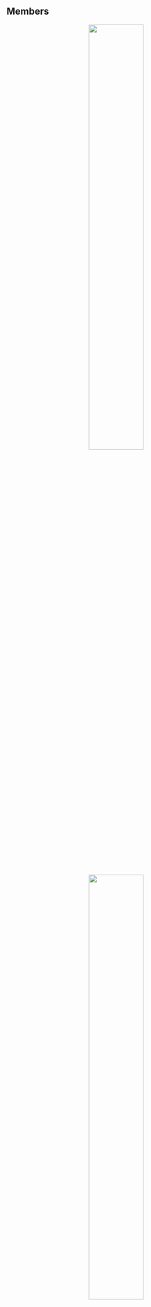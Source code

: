 ## Members
<div align="center">
        <a href="https://discord.gg/retrix" target="_blank"><img width="50%" src="https://github-readme-stats.vercel.app/api?username=icecubepiso&layout=compact&theme=blueberry&hide_border=true&show_icons=true"/></a>
        <a href=" https://discord.gg/9zECqaP9Py" target="_blank"><img width="50%" src="https://github-readme-stats.vercel.app/api?username=dobrc&layout=compact&theme=blueberry&hide_border=true&show_icons=true"/></a>
        <img width="50%" src="https://github-readme-stats.vercel.app/api?username=D0min1kpico&layout=compact&theme=blueberry&hide_border=true&show_icons=true"/>
</div>

